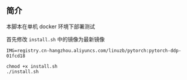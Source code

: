 ## 简介

本脚本在单机 docker 环境下部署测试

首先修改 `install.sh` 中的镜像为最新镜像
```shell
IMG=registry.cn-hangzhou.aliyuncs.com/linuzb/pytorch:pytorch-ddp-01fcd18
```

```shell
chmod +x install.sh
./install.sh
```